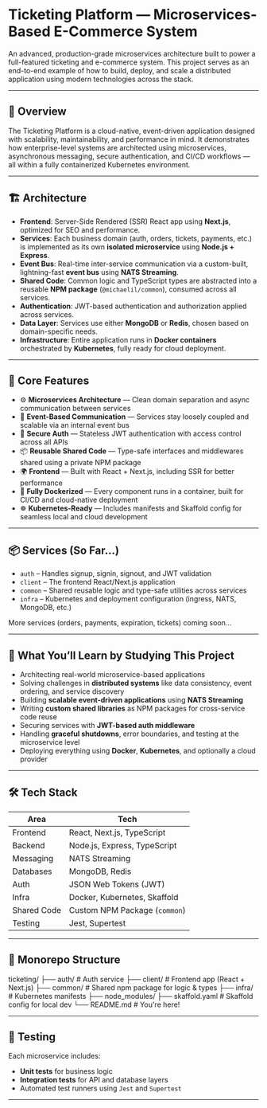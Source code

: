 # Ticketing Platform — Microservices-Based E-Commerce System

An advanced, production-grade microservices architecture built to power a full-featured ticketing and e-commerce system. This project serves as an end-to-end example of how to build, deploy, and scale a distributed application using modern technologies across the stack.

---

## 🚀 Overview

The Ticketing Platform is a cloud-native, event-driven application designed with scalability, maintainability, and performance in mind. It demonstrates how enterprise-level systems are architected using microservices, asynchronous messaging, secure authentication, and CI/CD workflows — all within a fully containerized Kubernetes environment.

---

## 🏗️ Architecture

- **Frontend**: Server-Side Rendered (SSR) React app using **Next.js**, optimized for SEO and performance.
- **Services**: Each business domain (auth, orders, tickets, payments, etc.) is implemented as its own **isolated microservice** using **Node.js + Express**.
- **Event Bus**: Real-time inter-service communication via a custom-built, lightning-fast **event bus** using **NATS Streaming**.
- **Shared Code**: Common logic and TypeScript types are abstracted into a reusable **NPM package** (`@michaelil/common`), consumed across all services.
- **Authentication**: JWT-based authentication and authorization applied across services.
- **Data Layer**: Services use either **MongoDB** or **Redis**, chosen based on domain-specific needs.
- **Infrastructure**: Entire application runs in **Docker containers** orchestrated by **Kubernetes**, fully ready for cloud deployment.

---

## 🧱 Core Features

- ⚙️ **Microservices Architecture** — Clean domain separation and async communication between services
- 📡 **Event-Based Communication** — Services stay loosely coupled and scalable via an internal event bus
- 🔐 **Secure Auth** — Stateless JWT authentication with access control across all APIs
- 📦 **Reusable Shared Code** — Type-safe interfaces and middlewares shared using a private NPM package
- 🌍 **Frontend** — Built with React + Next.js, including SSR for better performance
- 🐳 **Fully Dockerized** — Every component runs in a container, built for CI/CD and cloud-native deployment
- ☸️ **Kubernetes-Ready** — Includes manifests and Skaffold config for seamless local and cloud development

---

## 📦 Services (So Far...)

- `auth` – Handles signup, signin, signout, and JWT validation
- `client` – The frontend React/Next.js application
- `common` – Shared reusable logic and type-safe utilities across services
- `infra` – Kubernetes and deployment configuration (ingress, NATS, MongoDB, etc.)

More services (orders, payments, expiration, tickets) coming soon...

---

## 🧠 What You’ll Learn by Studying This Project

- Architecting real-world microservice-based applications
- Solving challenges in **distributed systems** like data consistency, event ordering, and service discovery
- Building **scalable event-driven applications** using **NATS Streaming**
- Writing **custom shared libraries** as NPM packages for cross-service code reuse
- Securing services with **JWT-based auth middleware**
- Handling **graceful shutdowns**, error boundaries, and testing at the microservice level
- Deploying everything using **Docker**, **Kubernetes**, and optionally a cloud provider

---

## 🛠️ Tech Stack

| Area        | Tech                          |
| ----------- | ----------------------------- |
| Frontend    | React, Next.js, TypeScript    |
| Backend     | Node.js, Express, TypeScript  |
| Messaging   | NATS Streaming                |
| Databases   | MongoDB, Redis                |
| Auth        | JSON Web Tokens (JWT)         |
| Infra       | Docker, Kubernetes, Skaffold  |
| Shared Code | Custom NPM Package (`common`) |
| Testing     | Jest, Supertest               |

---

## 📁 Monorepo Structure

ticketing/
├── auth/ # Auth service
├── client/ # Frontend app (React + Next.js)
├── common/ # Shared npm package for logic & types
├── infra/ # Kubernetes manifests
├── node_modules/
├── skaffold.yaml # Skaffold config for local dev
└── README.md # You're here!

---

## 🧪 Testing

Each microservice includes:

- **Unit tests** for business logic
- **Integration tests** for API and database layers
- Automated test runners using `Jest` and `Supertest`

---
